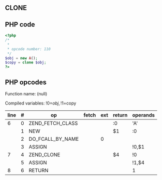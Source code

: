 CLONE
-----

PHP code
--------

``` php
<?php
/*
 * 
 * opcode number: 110
 */
$obj = new A();
$copy = clone $obj;
?>
```

PHP opcodes
-----------

Function name: (null)

Compiled variables: !0=$obj, !1=$copy

| line | \#  | op                  | fetch | ext | return | operands |
|------|-----|---------------------|-------|-----|--------|----------|
| 6    | 0   | ZEND\_FETCH\_CLASS  |       |     | :0     | 'A'      |
|      | 1   | NEW                 |       |     | $1     | :0       |
|      | 2   | DO\_FCALL\_BY\_NAME |       | 0   |        |          |
|      | 3   | ASSIGN              |       |     |        | !0,$1    |
| 7    | 4   | ZEND\_CLONE         |       |     | $4     | !0       |
|      | 5   | ASSIGN              |       |     |        | !1,$4    |
| 8    | 6   | RETURN              |       |     |        | 1        |
